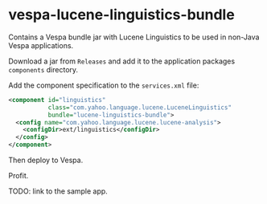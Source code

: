 # vespa-lucene-linguistics-bundle

Contains a Vespa bundle jar with Lucene Linguistics to be used in non-Java Vespa applications.

Download a jar from `Releases` and add it to the application packages `components` directory.

Add the component specification to the `services.xml` file:
```xml
<component id="linguistics"
           class="com.yahoo.language.lucene.LuceneLinguistics"
           bundle="lucene-linguistics-bundle">
  <config name="com.yahoo.language.lucene.lucene-analysis">
    <configDir>ext/linguistics</configDir>
  </config>
</component>
```

Then deploy to Vespa.

Profit.

TODO: link to the sample app.
